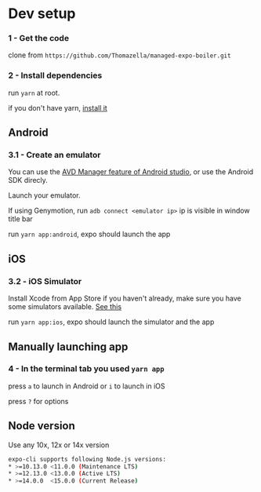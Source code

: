 # Dev setup

### 1 - Get the code

clone from `https://github.com/Thomazella/managed-expo-boiler.git`

### 2 - Install dependencies

run `yarn` at root.

if you don't have yarn, [install it](https://classic.yarnpkg.com/en/docs/install#mac-stable)

## Android

### 3.1 - Create an emulator

You can use the [AVD Manager feature of Android studio](https://developer.android.com/studio/run/managing-avds), or use the Android SDK direcly.

Launch your emulator.

If using Genymotion, run `adb connect <emulator ip>` ip is visible in window title bar

run `yarn app:android`, expo should launch the app

## iOS

### 3.2 - iOS Simulator

Install Xcode from App Store if you haven't already, make sure you have some simulators available. [See this](https://developer.apple.com/documentation/xcode/running_your_app_in_the_simulator_or_on_a_device)

run `yarn app:ios`, expo should launch the simulator and the app

## Manually launching app

### 4 - In the terminal tab you used `yarn app`

press `a` to launch in Android or `i` to launch in iOS

press `?` for options

## Node version

Use any 10x, 12x or 14x version

```bash
expo-cli supports following Node.js versions:
* >=10.13.0 <11.0.0 (Maintenance LTS)
* >=12.13.0 <13.0.0 (Active LTS)
* >=14.0.0  <15.0.0 (Current Release)
```
